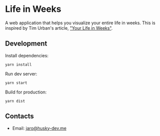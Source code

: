 # Life in Weeks

A web application that helps you visualize your entire life in weeks. This is inspired by Tim Urban's article, ["Your Life in Weeks"](https://waitbutwhy.com/2014/05/life-weeks.html).

## Development

Install dependencies:

```
yarn install
```

Run dev server:

```
yarn start
```

Build for production:

```
yarn dist
```

## Contacts

- Email: [jaro@husky-dev.me](mailto:jaro@husky-dev.me)
